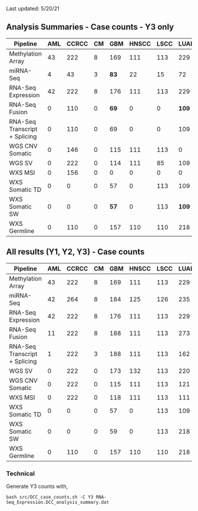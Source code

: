 
Last updated: 5/20/21


## Analysis Summaries - Case counts - Y3 only
Pipeline                        | AML | CCRCC | CM  | GBM | HNSCC | LSCC | LUAD | PDA | SAR | UCEC | Total
---                             | --- | ----- | --- | --- | ----- | ---- | ---- | --- | --- | ---- | ---
Methylation Array               | 43  | 222   | 8   | 169 | 111  | 113  | 229  | 164 | 19  | 249  | 1327
miRNA-Seq                       |  4  | 43    | 3   |**83**|  22   |  15  |  72  |  82 |  0  |  35  | **359**
RNA-Seq Expression              | 42  | 222   | 8  |176| 111  | 113  | 229  | 164 | 19  | 252  | 1336
RNA-Seq Fusion                  |  0  | 110   | 0   |**69**| 0    |   0  |**109**| 81 |  0  | 170  |**539** 
RNA-Seq Transcript + Splicing   |  0  | 110   | 0  |69|   0   |   0  |109| 81 |  0  | 170  | 539
WGS CNV Somatic                 |  0  | 146   | 0   | 115 | 111   | 113  |   0  | 166 |  0  | 242| 893
WGS SV                          |  0  | 222   | 0  |114| 111  |  85  |109| 89 |  0  |  203 | 1024
WXS MSI                         |  0  | 156  | 0   |   0 |   0   |   0  |   0  | 166 |  0  | 104  | 426
WXS Somatic TD                  | 0   | 0    | 0   |57| 0    | 113   |109| 0   | 0   | 0    | 279
WXS Somatic SW                  | 0   |  0    | 0   |**57**| 0   | 113  |**109**| 166 | 0   | 247  | **692**
WXS Germline                    | 0   | 110   | 0   |157|110  | 110  |218| 145 | 0   |  95  | 945

<!-- Note, WXS Somatic CCRCC was not reported to DCC analysis summary -->
## All results (Y1, Y2, Y3) - Case counts

Pipeline                        | AML | CCRCC | CM  | GBM | HNSCC | LSCC | LUAD | PDA | SAR | UCEC | Total
---                             | --- | ----- | --- | --- | ----- | ---- | ---- | --- | --- | ---- | ---
Methylation Array               | 43  | 222   | 8   | 169 | 111   | 113  | 229  | 164 | 19  | 249  | 1327
miRNA-Seq                       | 42  | 264   | 8   | 184 | 125   | 126  | 235  | 165 | 19  | 253  | 1341
RNA-Seq Expression              | 42  | 222   | 8   | 176 | 111   | 113  | 229  | 164 | 19  | 252  | 1336
RNA-Seq Fusion                  | 11  | 222   | 8   | 188 | 111   | 113  | 273  | 164 | 19  | 247  | 1311
RNA-Seq Transcript + Splicing   | 1   | 222   | 3   | 188 | 111   | 113  | 162  | 164 | 0   | 247  | 1167
WGS SV                          | 0   | 222   | 0   | 173 | 132   | 113  | 220  | 166 | 0   | 242  | 1337
WGS CNV Somatic                 |  0  | 222   | 0   | 115 | 111   | 113  | 121  | 166 |  0  | 242  | 1090
WXS MSI                         | 0   | 222   | 0   | 118 | 111   | 113  | 111  | 166 | 0   | 247  | 1088
WXS Somatic TD                  | 0   |  0    | 0   | 57  | 0     | 113  | 109  | 0   | 0   | 0    | 279 
WXS Somatic SW                  | 0   | 0     | 0   | 59  | 0     | 113  | 218  | 166 | 0   | 247  | 800
WXS Germline                    | 0   | 110   | 0   | 157 |110    | 110  | 218  | 145 | 0   |  95  | 945


### Technical
Generate Y3 counts with,
```
bash src/DCC_case_counts.sh -C Y3 RNA-Seq_Expression.DCC_analysis_summary.dat
```

